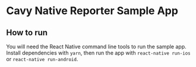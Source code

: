 # Cavy Native Reporter Sample App

## How to run

You will need the React Native command line tools to run the sample app.
Install dependencies with `yarn`, then run the app with `react-native run-ios`
or `react-native run-android`.
